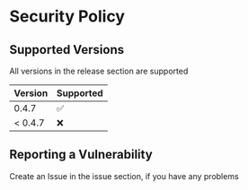 # Security Policy

## Supported Versions

All versions in the release section are supported

| Version | Supported          |
| ------- | ------------------ |
| 0.4.7   | :white_check_mark: |
| < 0.4.7 | :x:                |

## Reporting a Vulnerability

Create an Issue in the issue section, if you have any problems
